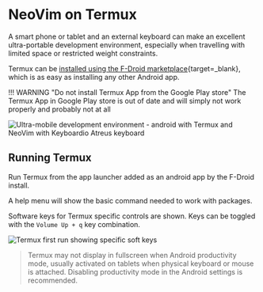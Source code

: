# NeoVim on Termux

A smart phone or tablet and an external keyboard can make an excellent ultra-portable development environment, especially when travelling with limited space or restricted weight constraints.

Termux can be [installed using the F-Droid marketplace](fdroid-install.md){target=_blank}, which is as easy as installing any other Android app.

!!! WARNING "Do not install Termux App from the Google Play store"
    The Termux App in Google Play store is out of date and will simply not work properly and probably not at all

![Ultra-mobile development environment - android with Termux and NeoVim with Keyboardio Atreus keyboard](https://raw.githubusercontent.com/practicalli/graphic-design/live/neovim/ultra-mobile-development--android-termux-neovim-keyboardio-atreus.jpg)


## Running Termux

Run Termux from the app launcher added as an android app by the F-Droid install.

A help menu will show the basic command needed to work with packages.

Software keys for Termux specific controls are shown.  Keys can be toggled with the `Volume Up + q` key combination.

![Termux first run showing specific soft keys](https://raw.githubusercontent.com/practicalli/graphic-design/live/termux/termux-first-startup-tablet.jpeg)

> Termux may not display in fullscreen when Android productivity mode, usually activated on tablets when physical keyboard or mouse is attached.  Disabling productivity mode in the Android settings is recommended.
